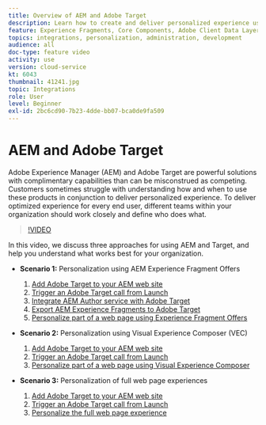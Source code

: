 ```yaml
---
title: Overview of AEM and Adobe Target
description: Learn how to create and deliver personalized experience using Adobe Experience Manager as a Cloud Service and Adobe Target.
feature: Experience Fragments, Core Components, Adobe Client Data Layer
topics: integrations, personalization, administration, development
audience: all
doc-type: feature video
activity: use
version: cloud-service
kt: 6043
thumbnail: 41241.jpg
topic: Integrations
role: User
level: Beginner
exl-id: 2bc6cd90-7b23-4dde-bb07-bca0de9fa509
---
```

# AEM and Adobe Target

Adobe Experience Manager (AEM) and Adobe Target are powerful solutions with complimentary capabilities than can be misconstrued as competing. Customers sometimes struggle with understanding how and when to use these products in conjunction to deliver personalized experience. To deliver optimized experience for every end user, different teams within your organization should work closely and define who does what.

>[!VIDEO](https://video.tv.adobe.com/v/41241?quality=12&learn=on)

In this video, we discuss three approaches for using AEM and Target, and help you understand what works best for your organization.

* __Scenario 1:__ Personalization using AEM Experience Fragment Offers

    1. [Add Adobe Target to your AEM web site](./add-target-launch-extension.md)
    1. [Trigger an Adobe Target call from Launch](./load-and-fire-target.md)
    1. [Integrate AEM Author service with Adobe Target](./setup-aem-target-cloud-service.md)
    1. [Export AEM Experience Fragments to Adobe Target](./export-experience-fragment-target.md)
    1. [Personalize part of a web page using Experience Fragment Offers](./create-target-activity.md)

* __Scenario 2:__ Personalization using Visual Experience Composer (VEC)

    1. [Add Adobe Target to your AEM web site](./add-target-launch-extension.md)
    1. [Trigger an Adobe Target call from Launch](./load-and-fire-target.md)
    1. [Personalize part of a web page using Visual Experience Composer](./personalization-using-vec.md)

* __Scenario 3:__ Personalization of full web page experiences

    1. [Add Adobe Target to your AEM web site](./add-target-launch-extension.md)
    1. [Trigger an Adobe Target call from Launch](./load-and-fire-target.md)
    1. [Personalize the full web page experience](./personalization-web-page.md)
